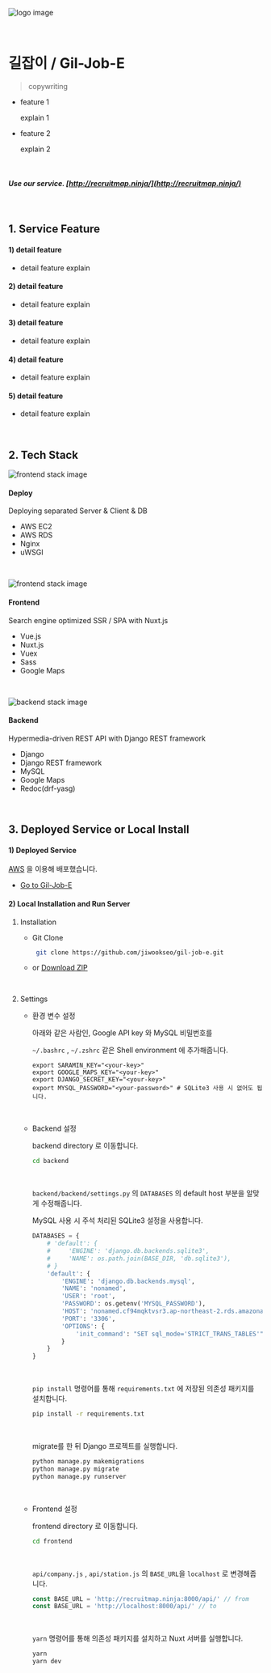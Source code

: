 ![logo image](assets/image/og_image.png)

&nbsp;

# 길잡이 / Gil-Job-E 

>  copywriting

- feature 1

  explain 1

- feature 2

  explain 2

&nbsp;

##### Use our service. [http://recruitmap.ninja/](http://recruitmap.ninja/)

&nbsp;

## 1. Service Feature

#### 1) detail feature

- detail feature explain

#### 2) detail feature

- detail feature explain

#### 3) detail feature

- detail feature explain

#### 4) detail feature

- detail feature explain

#### 5) detail feature

- detail feature explain

&nbsp;

## 2. Tech Stack

![frontend stack image](assets/image/deploy_stack.png)

#### Deploy

Deploying separated Server & Client & DB

* AWS EC2
* AWS RDS
* Nginx
* uWSGI

&nbsp;

![frontend stack image](assets/image/fe_stack.png)

#### Frontend

Search engine optimized SSR / SPA with Nuxt.js

- Vue.js
- Nuxt.js
- Vuex
- Sass
- Google Maps

&nbsp;

![backend stack image](assets/image/be_stack.png)

#### Backend

 Hypermedia-driven REST API with Django REST framework 

- Django
- Django REST framework
- MySQL
- Google Maps
- Redoc(drf-yasg)

&nbsp;

## 3. Deployed Service or Local Install

#### 1) Deployed Service

[AWS](https://aws.amazon.com/) 을 이용해 배포했습니다.

- [Go to Gil-Job-E](http://recruitmap.ninja/)

#### 2) Local Installation and Run Server

1. Installation

   - Git Clone

       ```bash
        git clone https://github.com/jiwookseo/gil-job-e.git
       ```

   - or [Download ZIP](https://github.com/jiwookseo/gil-job-e/archive/develop.zip)

   &nbsp;
   
2. Settings

   *  환경 변수 설정

        아래와 같은 사람인, Google API key 와 MySQL 비밀번호를
   
         `~/.bashrc` ,  `~/.zshrc` 같은 Shell environment 에 추가해줍니다.
        
        ```
	    export SARAMIN_KEY="<your-key>"
	    export GOOGLE_MAPS_KEY="<your-key>"
	    export DJANGO_SECRET_KEY="<your-key>"
	    export MYSQL_PASSWORD="<your-password>" # SQLite3 사용 시 없어도 됩니다.
	    ```
	
	    &nbsp;
	
	* Backend 설정
	
	    backend directory 로 이동합니다.
	
	    ```bash
	    cd backend
	    ```
	
	    &nbsp;
	
	    `backend/backend/settings.py` 의 `DATABASES` 의 default host 부분을 알맞게 수정해줍니다.
	
	    MySQL 사용 시 주석 처리된 SQLite3 설정을 사용합니다.
	
	    ```python
	    DATABASES = {
	        # 'default': {
	        #     'ENGINE': 'django.db.backends.sqlite3',
	        #     'NAME': os.path.join(BASE_DIR, 'db.sqlite3'),
	        # }
	        'default': {
	            'ENGINE': 'django.db.backends.mysql',
	            'NAME': 'nonamed',
	            'USER': 'root',
	            'PASSWORD': os.getenv('MYSQL_PASSWORD'),
	            'HOST': 'nonamed.cf94mqktvsr3.ap-northeast-2.rds.amazonaws.com',
	            'PORT': '3306',
	            'OPTIONS': {
	                'init_command': "SET sql_mode='STRICT_TRANS_TABLES'"
	            }
	        }
	    }
	    ```
	
	    &nbsp;

	    `pip install` 명령어를 통해 `requirements.txt` 에 저장된 의존성 패키지를 설치합니다.
   
	    ```bash
       pip install -r requirements.txt
       ```
   
       &nbsp;
   
       migrate를 한 뒤 Django 프로젝트를 실행합니다.
   
       ```bash
       python manage.py makemigrations
       python manage.py migrate
       python manage.py runserver
       ```
   
   &nbsp;
   
   *  Frontend 설정
   
       frontend directory 로 이동합니다.
   
       ```bash
       cd frontend
       ```
   
       &nbsp;
   
       `api/company.js` ,  `api/station.js` 의 `BASE_URL`을 `localhost` 로 변경해줍니다.
	    
	    ```js
	    const BASE_URL = 'http://recruitmap.ninja:8000/api/' // from
       const BASE_URL = 'http://localhost:8000/api/' // to
       ```
       
       &nbsp;
       
       `yarn` 명령어를 통해 의존성 패키지를 설치하고 Nuxt 서버를 실행합니다.
       
       ```bash
       yarn
       yarn dev
       ```
       


